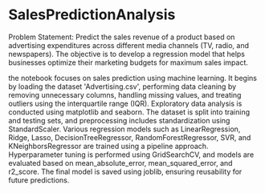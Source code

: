 # SalesPredictionAnalysis

Problem Statement: Predict the sales revenue of a product based on advertising expenditures across different media channels (TV, radio, and newspapers). The objective is to develop a regression model that helps businesses optimize their marketing budgets for maximum sales impact.


the notebook focuses on sales prediction using machine learning. It begins by loading the dataset 'Advertising.csv', performing data cleaning by removing unnecessary columns, handling missing values, and treating outliers using the interquartile range (IQR). Exploratory data analysis is conducted using matplotlib and seaborn. The dataset is split into training and testing sets, and preprocessing includes standardization using StandardScaler. Various regression models such as LinearRegression, Ridge, Lasso, DecisionTreeRegressor, RandomForestRegressor, SVR, and KNeighborsRegressor are trained using a pipeline approach. Hyperparameter tuning is performed using GridSearchCV, and models are evaluated based on mean_absolute_error, mean_squared_error, and r2_score. The final model is saved using joblib, ensuring reusability for future predictions.
